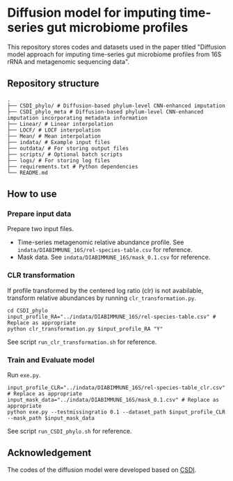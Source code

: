 # Diffusion model for imputing time-series gut microbiome profiles

This repository stores codes and datasets used in the paper titled "Diffusion model approach for imputing time-series gut microbiome profiles from 16S rRNA and metagenomic sequencing data".

## Repository structure
```
.
├── CSDI_phylo/ # Diffusion-based phylum-level CNN-enhanced imputation
├── CSDI_phylo_meta # Diffusion-based phylum-level CNN-enhanced imputation incorporating metadata information
├── Linear/ # Linear interpolation
├── LOCF/ # LOCF interpolation
├── Mean/ # Mean interpolation
├── indata/ # Example input files
├── outdata/ # For storing output files
├── scripts/ # Optional batch scripts
├── logs/ # For storing log files
├── requirements.txt # Python dependencies
└── README.md
```
## How to use

### Prepare input data
Prepare two input files.
+ Time-series metagenomic relative abundance profile. See `indata/DIABIMMUNE_16S/rel-species-table.csv` for reference.
+ Mask data. See `indata/DIABIMMUNE_16S/mask_0.1.csv` for reference.

### CLR transformation
If profile transformed by the centered log ratio (clr) is not avabilable, transform relative abundances by running `clr_transformation.py`. 
```
cd CSDI_phylo
input_profile_RA="../indata/DIABIMMUNE_16S/rel-species-table.csv" # Replace as appropriate
python clr_transformation.py $input_profile_RA "Y"
```
See script `run_clr_transformation.sh` for reference.

### Train and Evaluate model
Run `exe.py`. 
```
input_profile_CLR="../indata/DIABIMMUNE_16S/rel-species-table_clr.csv" # Replace as appropriate
input_mask_data="../indata/DIABIMMUNE_16S/mask_0.1.csv" # Replace as appropriate
python exe.py --testmissingratio 0.1 --dataset_path $input_profile_CLR --mask_path $input_mask_data
```
See script `run_CSDI_phylo.sh` for reference.

## Acknowledgement

The codes of the diffusion model were developed based on [CSDI](https://github.com/ermongroup/CSDI).
